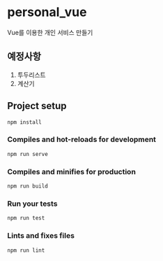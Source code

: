 # personal_vue
Vue를 이용한 개인 서비스 만들기

## 예정사항
1. 투두리스트
2. 계산기

## Project setup
```
npm install
```

### Compiles and hot-reloads for development
```
npm run serve
```

### Compiles and minifies for production
```
npm run build
```

### Run your tests
```
npm run test
```

### Lints and fixes files
```
npm run lint
```
